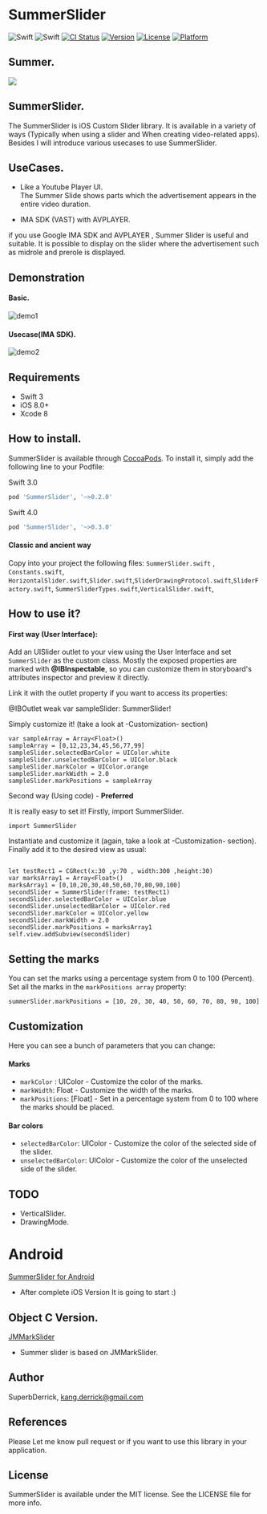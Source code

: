 # SummerSlider
![Swift](https://img.shields.io/badge/Swift-3.0-orange.svg)
![Swift](https://img.shields.io/badge/Swift-4.0-orange.svg)
[![CI Status](http://img.shields.io/travis/superbderrick/SummerSlider.svg?style=flat)](https://travis-ci.org/superbderrick/SummerSlider)
[![Version](https://img.shields.io/cocoapods/v/SummerSlider.svg?style=flat)](http://cocoapods.org/pods/SummerSlider)
[![License](https://img.shields.io/cocoapods/l/SummerSlider.svg?style=flat)](http://cocoapods.org/pods/SummerSlider)
[![Platform](https://img.shields.io/cocoapods/p/SummerSlider.svg?style=flat)](http://cocoapods.org/pods/SummerSlider)


## Summer.
![](https://github.com/superbderrick/SummerSlider/blob/master/Image/logo.jpeg)

## SummerSlider.



The SummerSlider is iOS Custom Slider library.
It is available in a variety of ways (Typically when using a slider and When creating video-related apps).
Besides I will introduce various usecases to use SummerSlider.

## UseCases.
- Like a Youtube Player UI.  
The Summer Slide shows parts  which the advertisement appears in the entire video duration.

- IMA SDK (VAST) with AVPLAYER.

if you use Google IMA SDK and AVPLAYER , Summer Slider is useful and suitable.
It is possible to display on the slider where the advertisement such as midrole and prerole is displayed.

## Demonstration
#### Basic.
![demo1](https://github.com/superbderrick/SummerSlider/blob/master/Image/demo1.gif)
#### Usecase(IMA SDK).
![demo2](https://github.com/superbderrick/SummerSlider/blob/master/Image/demo2.gif)


## Requirements
-	Swift 3
-	iOS 8.0+
-	Xcode 8

## How to install.
SummerSlider is available through [CocoaPods](http://cocoapods.org). To install
it, simply add the following line to your Podfile:

Swift 3.0
```ruby
pod 'SummerSlider', '~>0.2.0'
```

Swift 4.0
```ruby
pod 'SummerSlider', '~>0.3.0'
```

#### Classic and ancient way
Copy into your project the following files:
`SummerSlider.swift` , `Constants.swift`,
`HorizontalSlider.swift`,`Slider.swift`,`SliderDrawingProtocol.swift`,`SliderFactory.swift`,
`SummerSliderTypes.swift`,`VerticalSlider.swift`,


How to use it? 
------------
#### First way (User Interface):

Add an UISlider outlet to your view using the User Interface and set `SummerSlider` as the custom class. Mostly the exposed properties are marked with **@IBInspectable**, so you can customize them in storyboard's attributes inspector and preview it directly. 


Link it with the outlet property if you want to access its properties:

@IBOutlet weak var sampleSlider: SummerSlider!

Simply customize it! (take a look at -Customization- section)
```
var sampleArray = Array<Float>()
sampleArray = [0,12,23,34,45,56,77,99]
sampleSlider.selectedBarColor = UIColor.white
sampleSlider.unselectedBarColor = UIColor.black
sampleSlider.markColor = UIColor.orange
sampleSlider.markWidth = 2.0
sampleSlider.markPositions = sampleArray
```


Second way (Using code) -  **Preferred** 


It is really easy to set it! Firstly, import SummerSlider.

	import SummerSlider


Instantiate and customize it (again, take a look at -Customization- section). Finally add it to the desired view as usual:
```

let testRect1 = CGRect(x:30 ,y:70 , width:300 ,height:30)
var marksArray1 = Array<Float>()
marksArray1 = [0,10,20,30,40,50,60,70,80,90,100]
secondSlider = SummerSlider(frame: testRect1)
secondSlider.selectedBarColor = UIColor.blue
secondSlider.unselectedBarColor = UIColor.red
secondSlider.markColor = UIColor.yellow
secondSlider.markWidth = 2.0
secondSlider.markPositions = marksArray1
self.view.addSubview(secondSlider)
```


Setting the marks
------------
You can set the marks using a percentage system from 0 to 100 (Percent). Set all the marks in the `markPositions array` property:
```
summerSlider.markPositions = [10, 20, 30, 40, 50, 60, 70, 80, 90, 100]
```

Customization
------------
Here you can see a bunch of parameters that you can change:

#### Marks
- `markColor` : UIColor  - Customize the color of the marks.
- `markWidth`: Float - Customize the width of the marks.
- `markPositions`: [Float] - Set in a percentage system from 0 to 100 where the marks should be placed.

#### Bar colors
- `selectedBarColor`: UIColor - Customize the color of the selected side of the slider.
- `unselectedBarColor`: UIColor - Customize the color of the unselected side of the slider.


## TODO
- VerticalSlider.
- DrawingMode.

# Android
[SummerSlider for Android](https://github.com/superbderrick/SummerSliderForAndroid)
- After complete iOS Version It is going to start :)

## Object C Version.
[JMMarkSlider](https://github.com/joamafer/JMMarkSlider)

- Summer slider is based on JMMarkSlider.


## Author

SuperbDerrick, kang.derrick@gmail.com

## References
 Please Let me know pull request or  if you want to use this library in your application.

## License

SummerSlider is available under the MIT license. See the LICENSE file for more info.
